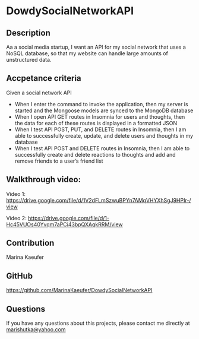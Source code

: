# DowdySocialNetworkAPI

## Description

Aa a social media startup, I want an API for my social network that uses a NoSQL database, so that my website can handle large amounts of unstructured data.

## Accpetance criteria
Given a social network API
* When I enter the command to invoke the application, then my server is started and the Mongoose models are synced to the MongoDB database
* When I open API GET routes in Insomnia for users and thoughts, then the data for each of these routes is displayed in a formatted JSON
* When I test API POST, PUT, and DELETE routes in Insomnia, then I am able to successfully create, update, and delete users and thoughts in my database
* When I test API POST and DELETE routes in Insomnia, then I am able to successfully create and delete reactions to thoughts and add and remove friends to a user’s friend list


## Walkthrough video:

Video 1: https://drive.google.com/file/d/1V2dFLmSzwuBPYn7AMqVHYXhSgJ9HPIr-/view

Video 2: https://drive.google.com/file/d/1-Hc45VUOs40Yvqm7aPCi43bpQXAqkRRM/view


## Contribution

Marina Kaeufer

## GitHub

https://github.com/MarinaKaeufer/DowdySocialNetworkAPI

## Questions 

If you have any questions about this projects, please contact me directly at marishutka@yahoo.com
